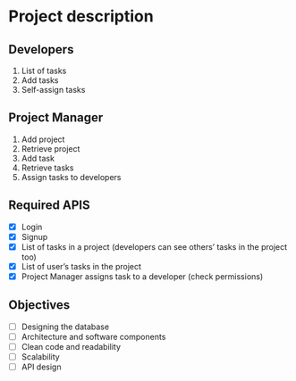 # Project description

## Developers

1. List of tasks
2. Add tasks
3. Self-assign tasks

## Project Manager

1. Add project
2. Retrieve project
3. Add task
4. Retrieve tasks
5. Assign tasks to developers

## Required APIS

- [x] Login
- [x] Signup
- [x] List of tasks in a project (developers can see others’ tasks in the project too)
- [x] List of user’s tasks in the project
- [x] Project Manager assigns task to a developer (check permissions)

## Objectives

- [ ] Designing the database
- [ ] Architecture and software components
- [ ] Clean code and readability
- [ ] Scalability
- [ ] API design
